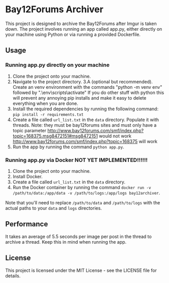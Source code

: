 # Bay12Forums Archiver

This project is designed to archive the Bay12Forums after Imgur is taken down. The project involves running an app called app.py, either directly on your machine using Python or via running a provided Dockerfile.

## Usage

### Running app.py directly on your machine

1. Clone the project onto your machine.
2. Navigate to the project directory.
3.A (optional but recommended). Create an venv environment with the commands "python -m venv env" followed by ".\env\scripts\activate" If you do other stuff with python this will prevent any annoying pip installs and make it easy to delete everything when you are done.
3. Install the required dependencies by running the following command: `pip install -r requirements.txt`
4. Create a file called `url_list.txt` in the `data` directory. Populate it with threads. Note: they must be bay12forums sites and must only have a topic parameter
http://www.bay12forums.com/smf/index.php?topic=168375.msg8472151#msg8472151 would not work
http://www.bay12forums.com/smf/index.php?topic=168375 will work
5. Run the app by running the command `python app.py`.

### Running app.py via Docker NOT YET IMPLEMENTED!!!!!!

1. Clone the project onto your machine.
2. Install Docker.
3. Create a file called `url_list.txt` in the `data` directory.
4. Run the Docker container by running the command `docker run -v /path/to/data:/app/data -v /path/to/logs:/app/logs bay12archiver`.

Note that you'll need to replace `/path/to/data` and `/path/to/logs` with the actual paths to your `data` and `logs` directories.

## Performance

It takes an average of 5.5 seconds per image per post in the thread to archive a thread. Keep this in mind when running the app.

## License

This project is licensed under the MIT License - see the LICENSE file for details.
